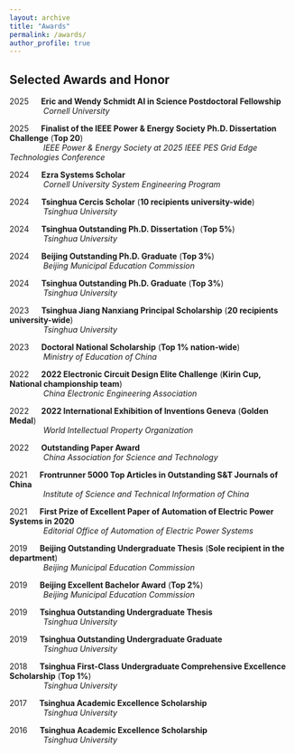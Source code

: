 ```yaml
---
layout: archive
title: "Awards"
permalink: /awards/
author_profile: true
---
```


## Selected Awards and Honor
2025    **Eric and Wendy Schmidt AI in Science Postdoctoral Fellowship**  
     *Cornell University*

2025    **Finalist of the IEEE Power & Energy Society Ph.D. Dissertation Challenge** (**Top 20**)  
     *IEEE Power & Energy Society at 2025 IEEE PES Grid Edge Technologies Conference*

2024    **Ezra Systems Scholar**  
     *Cornell University System Engineering Program*

2024    **Tsinghua Cercis Scholar** (**10 recipients university-wide**)  
     *Tsinghua University*

2024    **Tsinghua Outstanding Ph.D. Dissertation** (**Top 5%**)  
     *Tsinghua University*

2024    **Beijing Outstanding Ph.D. Graduate** (**Top 3%**)  
     *Beijing Municipal Education Commission*

2024    **Tsinghua Outstanding Ph.D. Graduate** (**Top 3%**)  
     *Tsinghua University*

2023    **Tsinghua Jiang Nanxiang Principal Scholarship** (**20 recipients university-wide**)  
     *Tsinghua University*

2023    **Doctoral National Scholarship** (**Top 1% nation-wide**)  
     *Ministry of Education of China*

2022    **2022 Electronic Circuit Design Elite Challenge** (**Kirin Cup, National championship team**)  
     *China Electronic Engineering Association*

2022    **2022 International Exhibition of Inventions Geneva** (**Golden Medal**)  
     *World Intellectual Property Organization*

2022    **Outstanding Paper Award**  
     *China Association for Science and Technology*

2021    **Frontrunner 5000 Top Articles in Outstanding S&T Journals of China**  
     *Institute of Science and Technical Information of China*

2021    **First Prize of Excellent Paper of Automation of Electric Power Systems in 2020**  
     *Editorial Office of Automation of Electric Power Systems*

2019    **Beijing Outstanding Undergraduate Thesis** (**Sole recipient in the department**)  
     *Beijing Municipal Education Commission*

2019    **Beijing Excellent Bachelor Award** (**Top 2%**)  
     *Beijing Municipal Education Commission*

2019    **Tsinghua Outstanding Undergraduate Thesis**  
     *Tsinghua University*

2019    **Tsinghua Outstanding Undergraduate Graduate**  
     *Tsinghua University*

2018    **Tsinghua First-Class Undergraduate Comprehensive Excellence Scholarship** (**Top 1%**)  
     *Tsinghua University*

2017    **Tsinghua Academic Excellence Scholarship**  
     *Tsinghua University*

2016    **Tsinghua Academic Excellence Scholarship**  
     *Tsinghua University*



